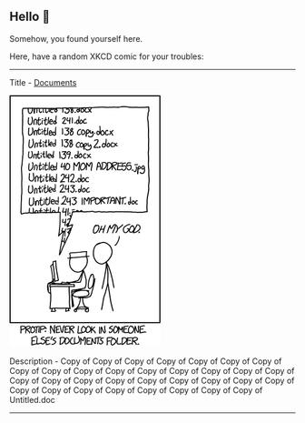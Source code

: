 ## Hello 👀

Somehow, you found yourself here.

Here, have a random XKCD comic for your troubles:

-----------------------------------

Title - [Documents](https://xkcd.com/1459)

![Documents](./random_comic.png)

Description - Copy of Copy of Copy of Copy of Copy of Copy of Copy of Copy of Copy of Copy of Copy of Copy of Copy of Copy of Copy of Copy of Copy of Copy of Copy of Copy of Copy of Copy of Copy of Copy of Copy of Copy of Copy of Copy of Copy of Copy of Copy of Copy of Copy of Untitled.doc

-----------------------------------